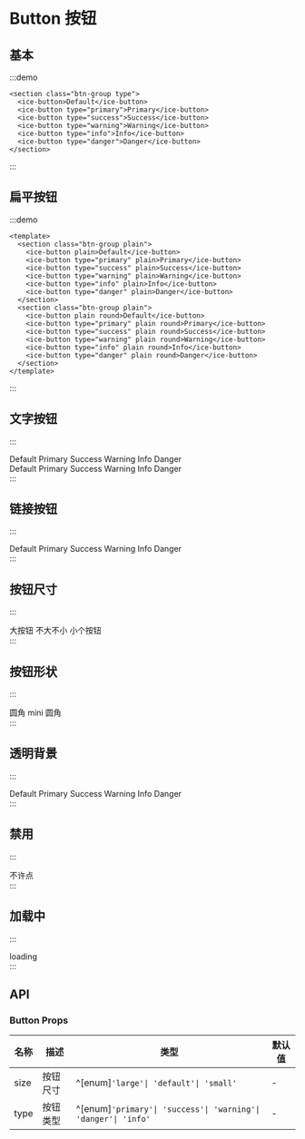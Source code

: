 # Button 按钮

## 基本
:::demo
```vue
<section class="btn-group type">
  <ice-button>Default</ice-button>
  <ice-button type="primary">Primary</ice-button>
  <ice-button type="success">Success</ice-button>
  <ice-button type="warning">Warning</ice-button>
  <ice-button type="info">Info</ice-button>
  <ice-button type="danger">Danger</ice-button>
</section>
```
:::

## 扁平按钮
:::demo
```vue
<template>
  <section class="btn-group plain">
    <ice-button plain>Default</ice-button>
    <ice-button type="primary" plain>Primary</ice-button>
    <ice-button type="success" plain>Success</ice-button>
    <ice-button type="warning" plain>Warning</ice-button>
    <ice-button type="info" plain>Info</ice-button>
    <ice-button type="danger" plain>Danger</ice-button>
  </section>
  <section class="btn-group plain">
    <ice-button plain round>Default</ice-button>
    <ice-button type="primary" plain round>Primary</ice-button>
    <ice-button type="success" plain round>Success</ice-button>
    <ice-button type="warning" plain round>Warning</ice-button>
    <ice-button type="info" plain round>Info</ice-button>
    <ice-button type="danger" plain round>Danger</ice-button>
  </section>
</template>
```
:::

## 文字按钮
:::
<section class="btn-group text">
  <ice-button text>Default</ice-button>
  <ice-button type="primary" text>Primary</ice-button>
  <ice-button type="success" text>Success</ice-button>
  <ice-button type="warning" text>Warning</ice-button>
  <ice-button type="info" text>Info</ice-button>
  <ice-button type="danger" text>Danger</ice-button>
</section>
<section class="btn-group text">
  <ice-button text round>Default</ice-button>
  <ice-button type="primary" text round>Primary</ice-button>
  <ice-button type="success" text round>Success</ice-button>
  <ice-button type="warning" text round>Warning</ice-button>
  <ice-button type="info" text round>Info</ice-button>
  <ice-button type="danger" text round>Danger</ice-button>
</section>
::: 

## 链接按钮
:::
<section class="btn-group link">
  <ice-button link>Default</ice-button>
  <ice-button type="primary" link>Primary</ice-button>
  <ice-button type="success" link>Success</ice-button>
  <ice-button type="warning" link>Warning</ice-button>
  <ice-button type="info" link>Info</ice-button>
  <ice-button type="danger" link>Danger</ice-button>
</section>
:::

## 按钮尺寸
:::
<section class="btn-group shape">
  <ice-button plain size="large">大按钮</ice-button>
  <ice-button plain>不大不小</ice-button>
  <ice-button plain size="small">小个按钮</ice-button>
</section>
:::

## 按钮形状
:::
<section class="btn-group shape">
  <ice-button circle>
    <ice-icon>
      <Flower />
    </ice-icon>
  </ice-button>
  <ice-button round>圆角</ice-button>
  <ice-button>mini 圆角</ice-button>
</section>
:::

## 透明背景
:::
<section class="btn-group shape">
  <ice-button ghost>Default</ice-button>
  <ice-button type="primary" ghost>Primary</ice-button>
  <ice-button type="success" ghost>Success</ice-button>
  <ice-button type="warning" ghost>Warning</ice-button>
  <ice-button type="info" ghost>Info</ice-button>
  <ice-button type="danger" ghost>Danger</ice-button>
</section>
:::

## 禁用
:::
<section class="btn-group disabled">
  <ice-button disabled>不许点</ice-button>
</section>
:::

## 加载中
:::
<section class="btn-group loading">
  <ice-button loading>loading</ice-button>
</section>
:::

## API

### Button Props

| 名称  | 描述     | 类型                                   | 默认值    |   
| ----- | ------- | -------------------------------------- | -------- |
| size  | 按钮尺寸 | ^[enum]`'large'\| 'default'\| 'small'` | -        | 
| type  | 按钮类型 | ^[enum]`'primary'\| 'success'\| 'warning'\| 'danger'\| 'info'` | - | 
